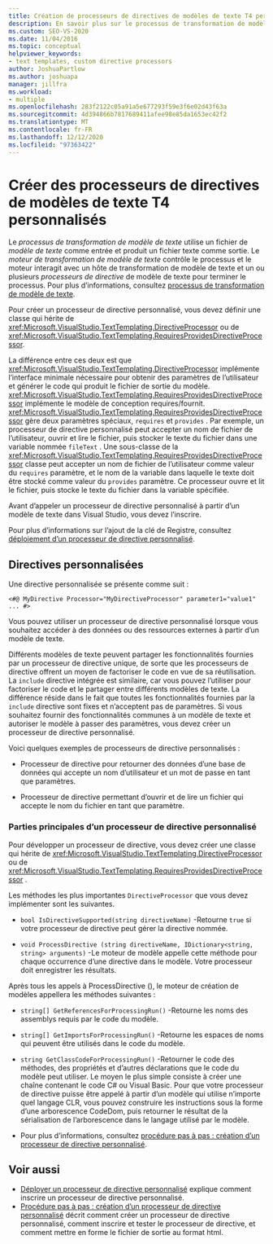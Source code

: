 ```yaml
---
title: Création de processeurs de directives de modèles de texte T4 personnalisés
description: En savoir plus sur le processus de transformation de modèle de texte et sur la création d’un processeur de directive de modèle de texte T4 personnalisé.
ms.custom: SEO-VS-2020
ms.date: 11/04/2016
ms.topic: conceptual
helpviewer_keywords:
- text templates, custom directive processors
author: JoshuaPartlow
ms.author: joshuapa
manager: jillfra
ms.workload:
- multiple
ms.openlocfilehash: 283f2122c05a91a5e677293f59e3f6e02d43f63a
ms.sourcegitcommit: 4d394866b7817689411afee98e85da1653ec42f2
ms.translationtype: MT
ms.contentlocale: fr-FR
ms.lasthandoff: 12/12/2020
ms.locfileid: "97363422"
---
```

# <a name="create-custom-t4-text-template-directive-processors"></a>Créer des processeurs de directives de modèles de texte T4 personnalisés

Le *processus de transformation de modèle de texte* utilise un fichier de *modèle de texte* comme entrée et produit un fichier texte comme sortie. Le *moteur de transformation de modèle de texte* contrôle le processus et le moteur interagit avec un hôte de transformation de modèle de texte et un ou plusieurs *processeurs de directive* de modèle de texte pour terminer le processus. Pour plus d’informations, consultez [processus de transformation de modèle de texte](../modeling/the-text-template-transformation-process.md).

Pour créer un processeur de directive personnalisé, vous devez définir une classe qui hérite de <xref:Microsoft.VisualStudio.TextTemplating.DirectiveProcessor> ou de <xref:Microsoft.VisualStudio.TextTemplating.RequiresProvidesDirectiveProcessor>.

La différence entre ces deux est que <xref:Microsoft.VisualStudio.TextTemplating.DirectiveProcessor> implémente l’interface minimale nécessaire pour obtenir des paramètres de l’utilisateur et générer le code qui produit le fichier de sortie du modèle. <xref:Microsoft.VisualStudio.TextTemplating.RequiresProvidesDirectiveProcessor> implémente le modèle de conception requires/fournit. <xref:Microsoft.VisualStudio.TextTemplating.RequiresProvidesDirectiveProcessor> gère deux paramètres spéciaux, `requires` et `provides` .  Par exemple, un processeur de directive personnalisé peut accepter un nom de fichier de l’utilisateur, ouvrir et lire le fichier, puis stocker le texte du fichier dans une variable nommée `fileText` . Une sous-classe de la <xref:Microsoft.VisualStudio.TextTemplating.RequiresProvidesDirectiveProcessor> classe peut accepter un nom de fichier de l’utilisateur comme valeur du `requires` paramètre, et le nom de la variable dans laquelle le texte doit être stocké comme valeur du `provides` paramètre. Ce processeur ouvre et lit le fichier, puis stocke le texte du fichier dans la variable spécifiée.

Avant d’appeler un processeur de directive personnalisé à partir d’un modèle de texte dans Visual Studio, vous devez l’inscrire.

Pour plus d’informations sur l’ajout de la clé de Registre, consultez [déploiement d’un processeur de directive personnalisé](../modeling/deploying-a-custom-directive-processor.md).

## <a name="custom-directives"></a>Directives personnalisées

Une directive personnalisée se présente comme suit :

`<#@ MyDirective Processor="MyDirectiveProcessor" parameter1="value1" ... #>`

Vous pouvez utiliser un processeur de directive personnalisé lorsque vous souhaitez accéder à des données ou des ressources externes à partir d’un modèle de texte.

Différents modèles de texte peuvent partager les fonctionnalités fournies par un processeur de directive unique, de sorte que les processeurs de directive offrent un moyen de factoriser le code en vue de sa réutilisation. La `include` directive intégrée est similaire, car vous pouvez l’utiliser pour factoriser le code et le partager entre différents modèles de texte. La différence réside dans le fait que toutes les fonctionnalités fournies par la `include` directive sont fixes et n’acceptent pas de paramètres. Si vous souhaitez fournir des fonctionnalités communes à un modèle de texte et autoriser le modèle à passer des paramètres, vous devez créer un processeur de directive personnalisé.

Voici quelques exemples de processeurs de directive personnalisés :

- Processeur de directive pour retourner des données d’une base de données qui accepte un nom d’utilisateur et un mot de passe en tant que paramètres.

- Processeur de directive permettant d’ouvrir et de lire un fichier qui accepte le nom du fichier en tant que paramètre.

### <a name="principal-parts-of-a-custom-directive-processor"></a>Parties principales d’un processeur de directive personnalisé

Pour développer un processeur de directive, vous devez créer une classe qui hérite de <xref:Microsoft.VisualStudio.TextTemplating.DirectiveProcessor> ou de <xref:Microsoft.VisualStudio.TextTemplating.RequiresProvidesDirectiveProcessor> .

Les méthodes les plus importantes `DirectiveProcessor` que vous devez implémenter sont les suivantes.

- `bool IsDirectiveSupported(string directiveName)` -Retourne `true` si votre processeur de directive peut gérer la directive nommée.

- `void ProcessDirective (string directiveName, IDictionary<string, string> arguments)` -Le moteur de modèle appelle cette méthode pour chaque occurrence d’une directive dans le modèle. Votre processeur doit enregistrer les résultats.

Après tous les appels à ProcessDirective (), le moteur de création de modèles appellera les méthodes suivantes :

- `string[] GetReferencesForProcessingRun()` -Retourne les noms des assemblys requis par le code du modèle.

- `string[] GetImportsForProcessingRun()` -Retourne les espaces de noms qui peuvent être utilisés dans le code du modèle.

- `string GetClassCodeForProcessingRun()` -Retourner le code des méthodes, des propriétés et d’autres déclarations que le code du modèle peut utiliser. Le moyen le plus simple consiste à créer une chaîne contenant le code C# ou Visual Basic. Pour que votre processeur de directive puisse être appelé à partir d’un modèle qui utilise n’importe quel langage CLR, vous pouvez construire les instructions sous la forme d’une arborescence CodeDom, puis retourner le résultat de la sérialisation de l’arborescence dans le langage utilisé par le modèle.

- Pour plus d’informations, consultez [procédure pas à pas : création d’un processeur de directive personnalisé](../modeling/walkthrough-creating-a-custom-directive-processor.md).

## <a name="see-also"></a>Voir aussi

- [Déployer un processeur de directive personnalisé](../modeling/deploying-a-custom-directive-processor.md) explique comment inscrire un processeur de directive personnalisé.
- [Procédure pas à pas : création d’un processeur de directive personnalisé](../modeling/walkthrough-creating-a-custom-directive-processor.md) décrit comment créer un processeur de directive personnalisé, comment inscrire et tester le processeur de directive, et comment mettre en forme le fichier de sortie au format html.
